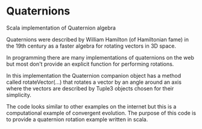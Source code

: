 Quaternions
==========

Scala implementation of Quaternion algebra


Quaternions were described by William Hamilton (of Hamiltonian fame) in the 19th century as a faster algebra
for rotating vectors in 3D space.

In programming there are many implementations of quaternions on the web but most don't provide an explicit
function for performing rotations.

In this implementation the Quaternion companion object has a method called rotateVector(...) that rotates a
vector by an angle around an axis where the vectors are described by Tuple3 objects chosen for their simplicity.

The code looks similar to other examples on the internet but this is a computational example of convergent
evolution. The purpose of this code is to provide a quaternion rotation example written in scala.

